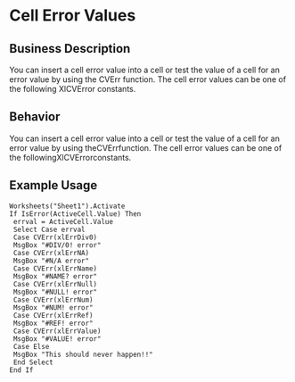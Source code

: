# Cell Error Values

## Business Description
You can insert a cell error value into a cell or test the value of a cell for an error value by using the CVErr function. The cell error values can be one of the following XlCVError constants.

## Behavior
You can insert a cell error value into a cell or test the value of a cell for an error value by using theCVErrfunction. The cell error values can be one of the followingXlCVErrorconstants.

## Example Usage
```vba
Worksheets("Sheet1").Activate 
If IsError(ActiveCell.Value) Then 
 errval = ActiveCell.Value 
 Select Case errval 
 Case CVErr(xlErrDiv0) 
 MsgBox "#DIV/0! error" 
 Case CVErr(xlErrNA) 
 MsgBox "#N/A error" 
 Case CVErr(xlErrName) 
 MsgBox "#NAME? error" 
 Case CVErr(xlErrNull) 
 MsgBox "#NULL! error" 
 Case CVErr(xlErrNum) 
 MsgBox "#NUM! error" 
 Case CVErr(xlErrRef) 
 MsgBox "#REF! error" 
 Case CVErr(xlErrValue) 
 MsgBox "#VALUE! error" 
 Case Else 
 MsgBox "This should never happen!!" 
 End Select 
End If
```